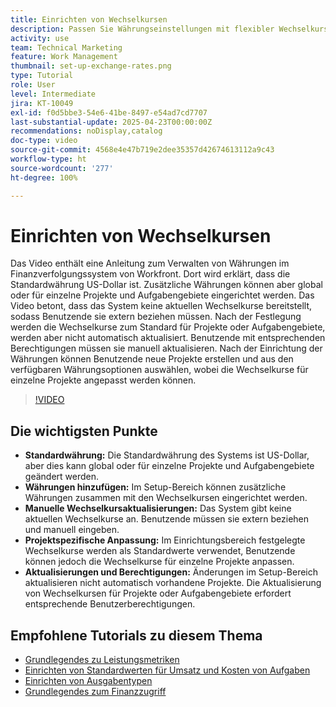 ```yaml
---
title: Einrichten von Wechselkursen
description: Passen Sie Währungseinstellungen mit flexibler Wechselkursverwaltung, globaler Anpassung und manuellen Eingabemöglichkeiten für eine präzise Finanzverfolgung an.
activity: use
team: Technical Marketing
feature: Work Management
thumbnail: set-up-exchange-rates.png
type: Tutorial
role: User
level: Intermediate
jira: KT-10049
exl-id: f0d5bbe3-54e6-41be-8497-e54ad7cd7707
last-substantial-update: 2025-04-23T00:00:00Z
recommendations: noDisplay,catalog
doc-type: video
source-git-commit: 4568e4e47b719e2dee35357d42674613112a9c43
workflow-type: ht
source-wordcount: '277'
ht-degree: 100%

---
```


# Einrichten von Wechselkursen

Das Video enthält eine Anleitung zum Verwalten von Währungen im Finanzverfolgungssystem von Workfront. Dort wird erklärt, dass die Standardwährung US-Dollar ist. Zusätzliche Währungen können aber global oder für einzelne Projekte und Aufgabengebiete eingerichtet werden.
Das Video betont, dass das System keine aktuellen Wechselkurse bereitstellt, sodass Benutzende sie extern beziehen müssen. Nach der Festlegung werden die Wechselkurse zum Standard für Projekte oder Aufgabengebiete, werden aber nicht automatisch aktualisiert. Benutzende mit entsprechenden Berechtigungen müssen sie manuell aktualisieren. Nach der Einrichtung der Währungen können Benutzende neue Projekte erstellen und aus den verfügbaren Währungsoptionen auswählen, wobei die Wechselkurse für einzelne Projekte angepasst werden können.

>[!VIDEO](https://video.tv.adobe.com/v/3457693/?quality=12&learn=on&enablevpops)

## Die wichtigsten Punkte

* **Standardwährung:** Die Standardwährung des Systems ist US-Dollar, aber dies kann global oder für einzelne Projekte und Aufgabengebiete geändert werden.
* **Währungen hinzufügen:** Im Setup-Bereich können zusätzliche Währungen zusammen mit den Wechselkursen eingerichtet werden.
* **Manuelle Wechselkursaktualisierungen:** Das System gibt keine aktuellen Wechselkurse an. Benutzende müssen sie extern beziehen und manuell eingeben.
* **Projektspezifische Anpassung:** Im Einrichtungsbereich festgelegte Wechselkurse werden als Standardwerte verwendet, Benutzende können jedoch die Wechselkurse für einzelne Projekte anpassen.
* **Aktualisierungen und Berechtigungen:** Änderungen im Setup-Bereich aktualisieren nicht automatisch vorhandene Projekte. Die Aktualisierung von Wechselkursen für Projekte oder Aufgabengebiete erfordert entsprechende Benutzerberechtigungen.

## Empfohlene Tutorials zu diesem Thema

* [Grundlegendes zu Leistungsmetriken](/help/manage-work/project-finances/understand-performance-metrics.md)
* [Einrichten von Standardwerten für Umsatz und Kosten von Aufgaben](/help/manage-work/project-finances/set-up-task-revenue-and-cost-defaults.md)
* [Einrichten von Ausgabentypen](/help/manage-work/project-finances/set-up-expense-types.md)
* [Grundlegendes zum Finanzzugriff](/help/manage-work/project-finances/understand-financial-access.md)
